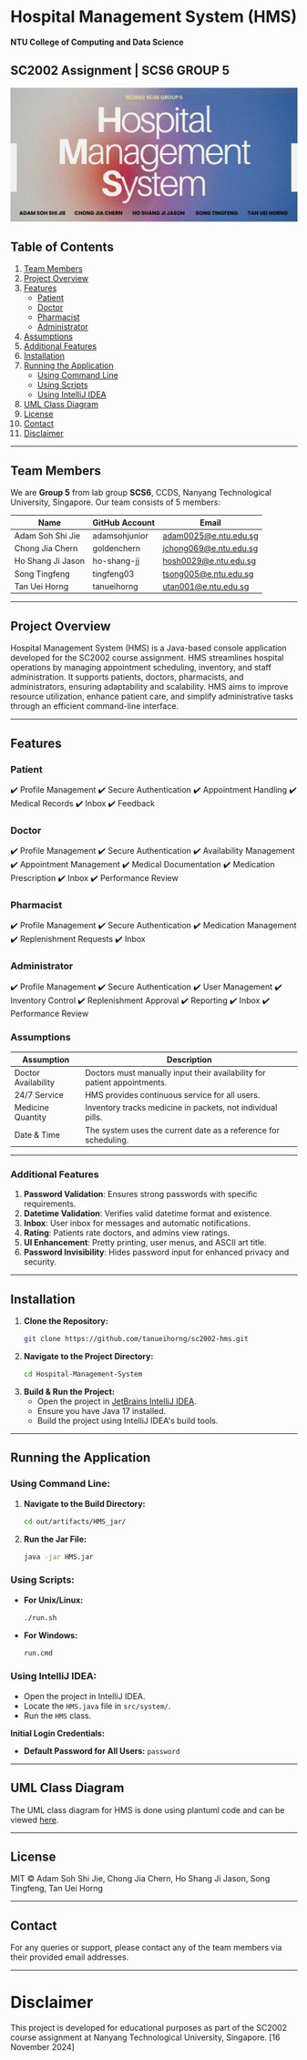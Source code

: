 # Hospital Management System (HMS)

**NTU College of Computing and Data Science**

## SC2002 Assignment | SCS6 GROUP 5

<p align="center">
  <img src="readme_cover.png" alt="Cover"/>
</p>


## Table of Contents

1. [Team Members](#team-members)
2. [Project Overview](#project-overview)
3. [Features](#features)
    - [Patient](#patient)
    - [Doctor](#doctor)
    - [Pharmacist](#pharmacist)
    - [Administrator](#administrator)
4. [Assumptions](#assumptions)
5. [Additional Features](#additional-features)
6. [Installation](#installation)
7. [Running the Application](#running-the-application)
    - [Using Command Line](#using-command-line)
    - [Using Scripts](#using-scripts)
    - [Using IntelliJ IDEA](#using-intellij-idea)
8. [UML Class Diagram](#uml-class-diagram)
9. [License](#license)
10. [Contact](#contact)
11. [Disclaimer](#disclaimer)

---
## Team Members

We are **Group 5** from lab group **SCS6**, CCDS, Nanyang Technological University, Singapore. Our team consists of 5 members:

| Name               | GitHub Account | Email                |
|--------------------|----------------|----------------------|
| Adam Soh Shi Jie   | adamsohjunior  | adam0025@e.ntu.edu.sg|
| Chong Jia Chern    | goldenchern    | jchong069@e.ntu.edu.sg|
| Ho Shang Ji Jason  | ho-shang-jj    | hosh0029@e.ntu.edu.sg|
| Song Tingfeng      | tingfeng03     | tsong005@e.ntu.edu.sg|
| Tan Uei Horng      | tanueihorng    | utan001@e.ntu.edu.sg |

---
## Project Overview
Hospital Management System (HMS) is a Java-based console application developed for the SC2002 course assignment. HMS streamlines hospital operations by managing appointment scheduling, inventory, and staff administration. It supports patients, doctors, pharmacists, and administrators, ensuring adaptability and scalability. HMS aims to improve resource utilization, enhance patient care, and simplify administrative tasks through an efficient command-line interface.

---

## Features

### **Patient**
✔️ Profile Management
✔️ Secure Authentication
✔️ Appointment Handling
✔️ Medical Records
✔️ Inbox
✔️ Feedback

### **Doctor**
✔️ Profile Management
✔️ Secure Authentication
✔️ Availability Management
✔️ Appointment Management
✔️ Medical Documentation
✔️ Medication Prescription
✔️ Inbox
✔️ Performance Review

### **Pharmacist**
✔️ Profile Management
✔️ Secure Authentication
✔️ Medication Management
✔️ Replenishment Requests
✔️ Inbox

### **Administrator**
✔️ Profile Management
✔️ Secure Authentication
✔️ User Management
✔️ Inventory Control
✔️ Replenishment Approval
✔️ Reporting
✔️ Inbox
✔️ Performance Review

### Assumptions

| Assumption            | Description                                                                 |
|-----------------------|-----------------------------------------------------------------------------|
| Doctor Availability   | Doctors must manually input their availability for patient appointments.    |
| 24/7 Service          | HMS provides continuous service for all users.                              |
| Medicine Quantity     | Inventory tracks medicine in packets, not individual pills.                 |
| Date & Time           | The system uses the current date as a reference for scheduling.             |


---

### Additional Features

1. **Password Validation**: Ensures strong passwords with specific requirements.
2. **Datetime Validation**: Verifies valid datetime format and existence.
3. **Inbox**: User inbox for messages and automatic notifications.
4. **Rating**: Patients rate doctors, and admins view ratings.
5. **UI Enhancement**: Pretty printing, user menus, and ASCII art title.
6. **Password Invisibility**: Hides password input for enhanced privacy and security.

---

## Installation

1. **Clone the Repository:**
   ```bash
   git clone https://github.com/tanueihorng/sc2002-hms.git
   ```
2. **Navigate to the Project Directory:**
   ```bash
   cd Hospital-Management-System
   ```
3. **Build & Run the Project:**
   - Open the project in [JetBrains IntelliJ IDEA](https://www.jetbrains.com/idea/).
   - Ensure you have Java 17 installed.
   - Build the project using IntelliJ IDEA's build tools.

---

## Running the Application

### **Using Command Line:**

1. **Navigate to the Build Directory:**
   ```bash
   cd out/artifacts/HMS_jar/
   ```
2. **Run the Jar File:**
   ```bash
   java -jar HMS.jar
   ```

### **Using Scripts:**

- **For Unix/Linux:**
  ```bash
  ./run.sh
  ```
- **For Windows:**
  ```cmd
  run.cmd
  ```

### **Using IntelliJ IDEA:**

- Open the project in IntelliJ IDEA.
- Locate the `HMS.java` file in `src/system/`.
- Run the `HMS` class.

**Initial Login Credentials:**
- **Default Password for All Users:** `password`

---

## UML Class Diagram

The UML class diagram for HMS is done using plantuml code and can be viewed [here](diagram\hms_classdiagram.svg).

---

## License

MIT © Adam Soh Shi Jie, Chong Jia Chern, Ho Shang Ji Jason, Song Tingfeng, Tan Uei Horng

---

## Contact

For any queries or support, please contact any of the team members via their provided email addresses.

---

# Disclaimer

This project is developed for educational purposes as part of the SC2002 course assignment at Nanyang Technological University, Singapore. 
[16 November 2024]
 
